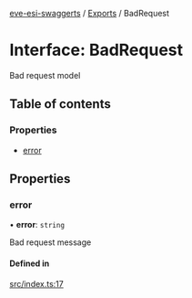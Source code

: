 [eve-esi-swaggerts](../README.md) / [Exports](../modules.md) / BadRequest

# Interface: BadRequest

Bad request model

## Table of contents

### Properties

- [error](BadRequest.md#error)

## Properties

### error

• **error**: `string`

Bad request message

#### Defined in

[src/index.ts:17](https://github.com/ballsten/eve-esi-swaggerts/blob/4ed57e9/src/index.ts#L17)
